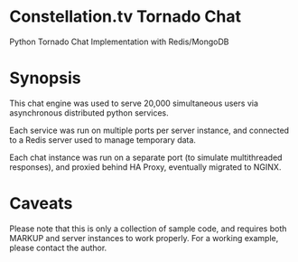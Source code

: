 Constellation.tv Tornado Chat
============
Python Tornado Chat Implementation with Redis/MongoDB

Synopsis
=============
This chat engine was used to serve 20,000 simultaneous users via asynchronous distributed python services.

Each service was run on multiple ports per server instance, and connected to a Redis server used to manage temporary data.

Each chat instance was run on a separate port (to simulate multithreaded responses), and proxied behind HA Proxy, eventually migrated to NGINX.

Caveats
=============
Please note that this is only a collection of sample code, and requires both MARKUP and server instances to work properly. For a working example, please contact the author.